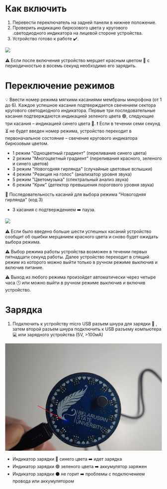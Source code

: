 # Как включить

1. Перевести переключатель на задней панели в нижнее положение.
2. Проверить индикацию бирюзового цвета у кругового .светодиодного индикатора на лицевой стороне устройства.
3. Устройство готово к работе :heavy_check_mark:.

![](https://github.com/EL-senes/BSUbadge/blob/main/gif/power.gif)

:warning: Если после включения устройство мерцает красным цветом :red_circle: с периодичностью в восемь секунд необходимо его зарядить.

# Переключение режимов

:bulb: Ввести номер режима мягкими касаниями мембраны микрофона (от 1 до 6). Каждое успешное касание подтверждается свечением сектора кругового светодиодного индикатора. Первые три последовательные касания подтверждаются индикацией зеленого цвета :green_circle:, следующие три касания – индикацией синего цвета :large_blue_circle:. :exclamation: Если в течении семи секунд :hourglass_flowing_sand: не будет введен номер режима, устройство переходит в первоначальное состояние – свечение кругового индикатора бирюзовым цветом.

- 1 режим "Oдноцветный градиент" (переливание синего цвета)
- 2 режим "Mногоцветный градиент" (переливания красного, зеленого и синего цветов)
- 3 режим "Новогодняя гирлянда" (случайные цветовые вспышки)
- 4 режим "Реакция на голос" (анализатор уровня звука)
- 5 режим "Цветомузыка" (спектральный анализ звука)
- 6 режим "Крик" (детектор превышения порогового уровня звука)

:memo: Последовательность касаний для выбора режима "Новогодняя гирлянда" (код 3)

- 3 касания с подтверждением :arrow_right: пауза.

![](https://github.com/EL-senes/BSUbadge/blob/main/gif/switch.gif)

:warning: Если было введено больше шести успешных касаний устройство сообщит об ошибки мерцанием красного цвета и сново будет ожидать выбора режима.

:warning: Выбор режима работы устройства возможен в течении первых пятнадцати секунд работы. Далее устройство переходит в спящий режим из которого можно выйти только в ручном режиме выключив и включив питание.  

:warning: Выход из любого режима произойдет автоматически через четыре часа :clock4: или можно выйти в ручном режиме выключив и включив устройство.

# Зарядка

1.  Подключить к устройству micro USB разъем шнура для зарядки :electric_plug: , затем второй разъем шнура подключить к USB разъему компьютера :computer: или зарядного устройства (5V, >100мА)

![](https://github.com/EL-senes/BSUbadge/blob/main/gif/charge.png)

- Индикатор зарядки :large_blue_circle: синего цвета :arrow_right: идет зарядка
- Индикатор зарядки :green_circle: зеленого цвета :arrow_right: аккумулятор заряжен
- Индикатор зарядки :black_circle: не горит :arrow_right: проблемы с подключением провода или аккумулятором
